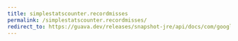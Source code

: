 ```yaml
---
title: simplestatscounter.recordmisses
permalink: /simplestatscounter.recordmisses/
redirect_to: https://guava.dev/releases/snapshot-jre/api/docs/com/google/common/cache/AbstractCache.SimpleStatsCounter.html#recordMisses-int-
---
```

